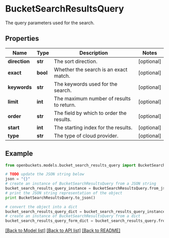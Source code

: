 # BucketSearchResultsQuery

The query parameters used for the search.

## Properties
Name | Type | Description | Notes
------------ | ------------- | ------------- | -------------
**direction** | **str** | The sort direction. | [optional] 
**exact** | **bool** | Whether the search is an exact match. | [optional] 
**keywords** | **str** | The keywords used for the search. | [optional] 
**limit** | **int** | The maximum number of results to return. | [optional] 
**order** | **str** | The field by which to order the results. | [optional] 
**start** | **int** | The starting index for the results. | [optional] 
**type** | **str** | The type of cloud provider. | [optional] 

## Example

```python
from openbuckets.models.bucket_search_results_query import BucketSearchResultsQuery

# TODO update the JSON string below
json = "{}"
# create an instance of BucketSearchResultsQuery from a JSON string
bucket_search_results_query_instance = BucketSearchResultsQuery.from_json(json)
# print the JSON string representation of the object
print BucketSearchResultsQuery.to_json()

# convert the object into a dict
bucket_search_results_query_dict = bucket_search_results_query_instance.to_dict()
# create an instance of BucketSearchResultsQuery from a dict
bucket_search_results_query_form_dict = bucket_search_results_query.from_dict(bucket_search_results_query_dict)
```
[[Back to Model list]](../README.md#documentation-for-models) [[Back to API list]](../README.md#documentation-for-api-endpoints) [[Back to README]](../README.md)


